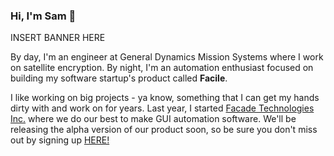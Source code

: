 ### Hi, I'm Sam 👋

INSERT BANNER HERE

By day, I'm an engineer at General Dynamics Mission Systems where I work on satellite encryption. By night, I'm an automation enthusiast focused on building my software startup's product called **Facile**.

I like working on big projects - ya know, something that I can get my hands dirty with and work on for years. Last year, I started [Facade Technologies Inc.](https://github.com/facade-technologies-inc) where we do our best to make GUI automation software. We'll be releasing the alpha version of our product soon, so be sure you don't miss out by signing up [HERE!](https://facade-technologies.com/)
